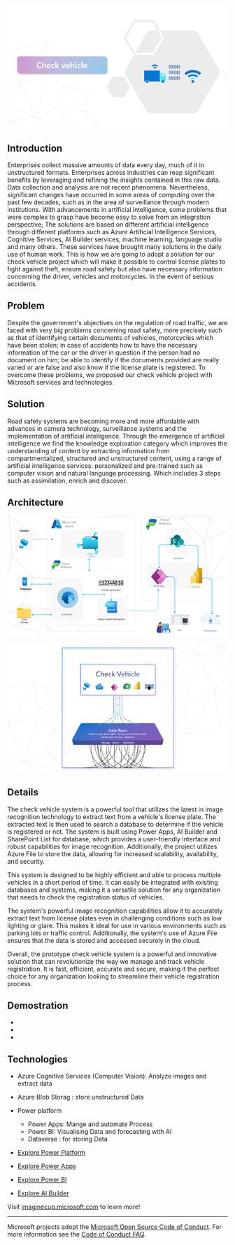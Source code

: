 ![Profile Check Vehicle](./assets/Profil_Check_Vehicle.png)



## Introduction

Enterprises collect massive amounts of data every day, much of it in unstructured formats. Enterprises across industries can reap significant benefits by leveraging and refining the insights contained in this raw data.
Data collection and analysis are not recent phenomena. Nevertheless, significant changes have occurred in some areas of computing over the past few decades, such as in the area of ​​surveillance through modern institutions.
With advancements in artificial intelligence, some problems that were complex to grasp have become easy to solve from an integration perspective; The solutions are based on different artificial intelligence through different platforms such as Azure Artificial Intelligence Services, Cognitive Services, AI Builder services, machine learning, language studio and many others. These services have brought many solutions in the daily use of human work. This is how we are going to adopt a solution for our check vehicle project which will make it possible to control license plates to fight against theft, ensure road safety but also have necessary information concerning the driver, vehicles and motorcycles. In the event of serious accidents.


## Problem
Despite the government's objectives on the regulation of road traffic, we are faced with very big problems concerning road safety, more precisely such as that of identifying certain documents of vehicles, motorcycles which have been stolen; in case of accidents how to have the necessary information of the car or the driver in question if the person had no document on him; be able to identify if the documents provided are really varied or are false and also know if the license plate is registered.
To overcome these problems, we proposed our check vehicle project with Microsoft services and technologies.
 
## Solution
Road safety systems are becoming more and more affordable with advances in camera technology, surveillance systems and the implementation of artificial intelligence.
Through the emergence of artificial intelligence we find the knowledge exploration category which improves the understanding of content by extracting information from compartmentalized, structured and unstructured content, using a range of artificial intelligence services. personalized and pre-trained such as computer vision and natural language processing. 
Which includes 3 steps such as  assimilation, enrich and discover.


## Architecture

![Architecture Check Vehicle](./assets/Architecture_Check_Vehicle.png)


![Data Flows Check Vehicle](./assets/Data_Flows.png)

## Details

The check vehicle system is a powerful tool that utilizes the latest in image recognition technology to extract text from a vehicle's license plate. The extracted text is then used to search a database to determine if the vehicle is registered or not. The system is built using Power Apps, AI Builder and SharePoint List for database, which provides a user-friendly interface and robust capabilities for image recognition. Additionally, the project utilizes Azure File to store the data, allowing for increased scalability, availability, and security.

This system is designed to be highly efficient and able to process multiple vehicles in a short period of time. It can easily be integrated with existing databases and systems, making it a versatile solution for any organization that needs to check the registration status of vehicles.

The system's powerful image recognition capabilities allow it to accurately extract text from license plates even in challenging conditions such as low lighting or glare. This makes it ideal for use in various environments such as parking lots or traffic control. Additionally, the system's use of Azure File ensures that the data is stored and accessed securely in the cloud.

Overall, the prototype check vehicle system is a powerful and innovative solution that can revolutionize the way we manage and track vehicle registration. It is fast, efficient, accurate and secure, making it the perfect choice for any organization looking to streamline their vehicle registration process.


## Demostration

- 
- 
- 

## Technologies

* Azure Cognitive Services (Computer Vision): Analyze images and extract data
* Azure Blob Storag : store unstructured Data
* Power platform
  - Power Apps: Mange and automate Process
  - Power BI: Visualising Data and forecasting with AI 
  - Dataverse : for storing Data


* [Explore Power Platform](https://powerplatform.microsoft.com/en-us/)
* [Explore Power Apps](https://powerapps.microsoft.com/en-us/)
* [Explore Power BI](https://powerbi.microsoft.com/en-us/)
* [Explore AI Builder](https://learn.microsoft.com/en-us/ai-builder/overview)

Visit [imaginecup.microsoft.com](https://imaginecup.microsoft.com/) to learn more!

---- 

Microsoft projects adopt the [Microsoft Open Source Code of Conduct](https://opensource.microsoft.com/codeofconduct/). For more information see the [Code of Conduct FAQ](https://opensource.microsoft.com/codeofconduct/faq/).
